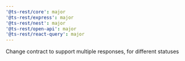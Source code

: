 ```yaml
---
'@ts-rest/core': major
'@ts-rest/express': major
'@ts-rest/nest': major
'@ts-rest/open-api': major
'@ts-rest/react-query': major
---
```


Change contract to support multiple responses, for different statuses
